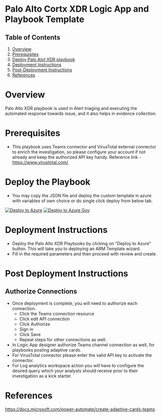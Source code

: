# Palo Alto Cortx XDR Logic App and Playbook Template

## Table of Contents

1. [Overview](#overview)
1. [Prerequisites](#prerequisites)
1. [Deploy Palo Alot XDR playbook](#deployall) 
1. [Deployment Instructions](#instructions)
1. [Post-Deployment Instructions](#postdeployment)
1. [References](#references)

<a name="overview">

# Overview 

Palo Alto XDR playbook is used in Alert triaging and executing the automated response towards issue, and it also helps in evidence collection.

<a name="prerequisites">

# Prerequisites 
- This playbook uses Teams connector and VirusTotal external connector to enrich the investigation, so please configure your account if not already and keep the authorized API key handy. Reference link - https://www.virustotal.com/

  
<a name="deployall">

# Deploy the Playbook
- You may copy the JSON file and deploy the custom template in azure with variables of own choice or do single click deploy from below tab.

[![Deploy to Azure](https://aka.ms/deploytoazurebutton)](https://portal.azure.com/#create/Microsoft.Template/uri/https%3A%2F%2Fraw.githubusercontent.com%2FAzure%2FAzure-Sentinel%2Fmaster%2FPlaybooks%2FPaloAltoXDR%2Fazuredeploy.json)
[![Deploy to Azure Gov](https://aka.ms/deploytoazuregovbutton)](https://portal.azure.us/#create/Microsoft.Template/uri/https%3A%2F%2Fraw.githubusercontent.com%2FAzure%2FAzure-Sentinel%2Fmaster%2FPlaybooks%2FPaloAltoXDR%2Fazuredeploy.json)


<a name="instructions">

# Deployment Instructions 
- Deploy the Palo Alto XDR Playbooks by clicking on "Deploy to Azure" button. This will take you to deploying an ARM Template wizard.
- Fill in the required parameters and then proceed with review and create.


<a name="postdeployment">

# Post Deployment Instructions 
## Authorize Connections
* Once deployment is complete, you will need to authorize each connection.
  - Click the Teams connection resource
  - Click edit API connection
  - Click Authorize
  - Sign in
  - Click Save
  - Repeat steps for other connections as well.
* In Logic App designer authorize Teams channel connection as well, for playbooks posting adaptive cards.
* For VirusTotal connector please enter the valid API key to activate the connector.
* For Log analytics workspace action you will have to configure the desired query which your analysts should receive prior to their investigation as a kick starter.



<a name="references">

# References
https://docs.microsoft.com/power-automate/create-adaptive-cards-teams 
